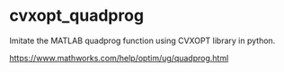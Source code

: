 # cvxopt_quadprog
Imitate the MATLAB quadprog function using CVXOPT library in python.

https://www.mathworks.com/help/optim/ug/quadprog.html
